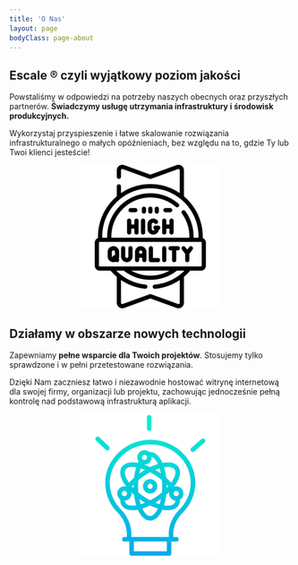 ```yaml
---
title: 'O Nas'
layout: page
bodyClass: page-about
---
```


## Escale ® czyli wyjątkowy poziom jakości

Powstaliśmy w odpowiedzi na potrzeby naszych obecnych oraz przyszłych partnerów. **Świadczymy usługę utrzymania infrastruktury i środowisk produkcyjnych.**

Wykorzystaj przyspieszenie i łatwe skalowanie rozwiązania infrastrukturalnego o małych opóźnieniach, bez względu na to, gdzie Ty lub Twoi klienci jesteście!

<p align="center">
  <img src="/images/illustrations/quality.png">
</p>

## Działamy w obszarze nowych technologii

Zapewniamy **pełne wsparcie dla Twoich projektów**. Stosujemy tylko sprawdzone i w pełni przetestowane rozwiązania.

Dzięki Nam zaczniesz łatwo i niezawodnie hostować witrynę internetową dla swojej firmy, organizacji lub projektu, zachowując jednocześnie pełną kontrolę nad podstawową infrastrukturą aplikacji.

<p align="center">
  <img src="/images/illustrations/new-tech.png">
</p>
